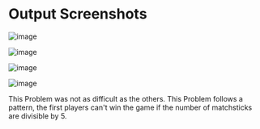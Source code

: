 <h1>Output Screenshots</h1>

![image](https://github.com/user-attachments/assets/c8b30ca2-b6e2-4198-b004-54b20393dd4e)

![image](https://github.com/user-attachments/assets/470668e2-c212-4710-898c-fae70aa875d8)

![image](https://github.com/user-attachments/assets/0abf1012-0a34-4aec-8dd0-e07960a16e15)

![image](https://github.com/user-attachments/assets/3ec29962-456a-4c0a-8409-cff1f722aa2e)

This Problem was not as difficult as the others. This Problem follows a pattern, the first players can't win the game if the number of matchsticks are divisible by 5. 
